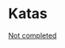 # Katas

[Not completed](Katas%20193d121775d849b283be0e4ec42388be/Not%20completed%2015a1162cf06c41b5ac51666bf145f71d.csv)